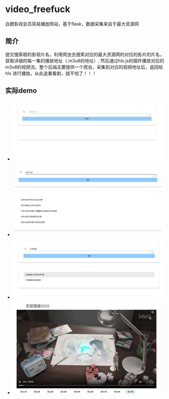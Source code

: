 # video_freefuck

白嫖影视会员简易播放网站，基于flask，数据采集来自于最大资源网

## 简介

提交搜索框的影视片名，利用爬虫去搜索对应的最大资源网的对应的影片的片名，获取详细的每一集的播放地址（.m3u8的地址）, 然后通过hls.js的插件播放对应的m3u8的视频流。整个后端主要提供一个爬虫，采集到对应的视频地址后，返回给hls 进行播放。从此追番看剧，就不怕了！！！

## 实际demo

- ![主页](/img/index.jpg)
- ![搜索1](/img/search.jpg)
- ![搜索2](/img/search1.jpg)
- ![video](/img/video.jpg)



